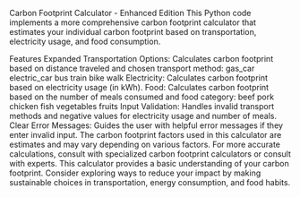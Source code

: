 Carbon Footprint Calculator - Enhanced Edition
This Python code implements a more comprehensive carbon footprint calculator that estimates your individual carbon footprint based on transportation, electricity usage, and food consumption.

Features
Expanded Transportation Options: Calculates carbon footprint based on distance traveled and chosen transport method:
gas_car
electric_car
bus
train
bike
walk
Electricity: Calculates carbon footprint based on electricity usage (in kWh).
Food: Calculates carbon footprint based on the number of meals consumed and food category:
beef
pork
chicken
fish
vegetables
fruits
Input Validation: Handles invalid transport methods and negative values for electricity usage and number of meals.
Clear Error Messages: Guides the user with helpful error messages if they enter invalid input.
The carbon footprint factors used in this calculator are estimates and may vary depending on various factors. For more accurate calculations, consult with specialized carbon footprint calculators or consult with experts.
This calculator provides a basic understanding of your carbon footprint. Consider exploring ways to reduce your impact by making sustainable choices in transportation, energy consumption, and food habits.
